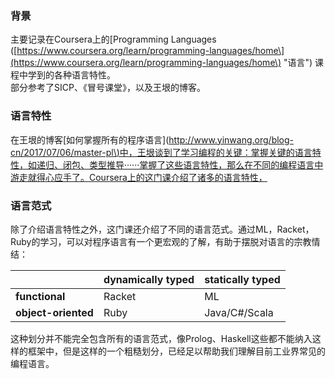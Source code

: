 ### 背景

主要记录在Coursera上的\[Programming Languages \([https://www.coursera.org/learn/programming-languages/home\](https://www.coursera.org/learn/programming-languages/home\) "语言"\) 课程中学到的各种语言特性。  
部分参考了SICP、《冒号课堂》，以及王垠的博客。

### 语言特性

在王垠的博客\[如何掌握所有的程序语言\]\([http://www.yinwang.org/blog-cn/2017/07/06/master-pl\)中，王垠谈到了学习编程的关键：掌握关键的语言特性，如递归、闭包、类型推导······掌握了这些语言特性，那么在不同的编程语言中游走就得心应手了。Coursera上的这门课介绍了诸多的语言特性，](http://www.yinwang.org/blog-cn/2017/07/06/master-pl%29中，王垠谈到了学习编程的关键：掌握关键的语言特性，如递归、闭包、类型推导······掌握了这些语言特性，那么在不同的编程语言中游走就得心应手了。Coursera上的这门课介绍了诸多的语言特性，)

### 语言范式

除了介绍语言特性之外，这门课还介绍了不同的语言范式。通过ML，Racket，Ruby的学习，可以对程序语言有一个更宏观的了解，有助于摆脱对语言的宗教情结：

|  | **dynamically typed** | **statically typed** |
| :--- | :--- | :--- |
| **functional** | Racket | ML |
| **object-oriented** | Ruby | Java/C\#/Scala |

这种划分并不能完全包含所有的语言范式，像Prolog、Haskell这些都不能纳入这样的框架中，但是这样的一个粗糙划分，已经足以帮助我们理解目前工业界常见的编程语言。

